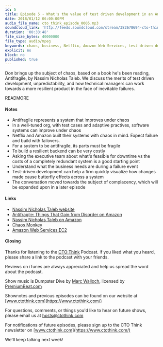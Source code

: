 ```yaml
---
id: 5
title: Episode 5 - What's the value of test driven development in an Antifragile world?
date: 2018/01/12 06:00:00PM
audio_file_name: cto_think_episode_0005.mp3
soundcloud_link: 'http://feeds.soundcloud.com/stream/382678694-cto-think-episode-5-antifragile-and-test-driven-development.mp3'
duration: '00:33:48'
file_size_bytes: 40000000
file_type: audio/mpeg
keywords: chaos, business, Netflix, Amazon Web Services, test driven development, tdd, testing
explicit: no
block: no
published: true
---
```


Don brings up the subject of chaos, based on a book he's been reading, Antifragile, by Nassim Nicholas Taleb. We discuss the merits of test driven development, unpredictability, and how technical managers can work towards a more resilient product in the face of inevitable failures.

READMORE

#### Notes

* Antifragile represents a system that improves under chaos
* In a well-tuned org, with test cases and adaptive practives, software systems can improve under chaos
* Netflix and Amazon built their systems with chaos in mind. Expect failure and build with failovers.
* For a system to be antifragile, its parts must be fragile
* To build a resilient backend can be very costly
* Asking the executive team about what's feasible for downtime vs the costs of a completely redundant system is a good starting point
* Understand what the business needs are during a failure event
* Test-driven development can help a firm quickly visualize how changes made cause butterfly effects across a system
* The conversation moved towards the subject of complacency, which will be expanded upon in a later episode


#### Links

* [Nassim Nicholas Taleb website](http://www.fooledbyrandomness.com)
* [Antifragile: Things That Gain from Disorder on Amazon](https://www.amazon.com/Antifragile-Things-That-Disorder-Incerto/dp/0812979680)
* [Nassim Nicholas Taleb on Amazon](https://www.amazon.com/Nassim-Nicholas-Taleb/e/B000APVZ7W/ref=dp_byline_cont_pop_book_1)
* [Chaos Monkey](https://github.com/Netflix/chaosmonkey)
* [Amazon Web Services EC2](https://aws.amazon.com/ec2/)

#### Closing

Thanks for listening to the [CTO Think](https://www.ctothink.com) Podcast. If you liked what you heard, please share a link to the podcast with your friends.  

Reviews on iTunes are always appreciated and help us spread the word about the podcast.  

Show music is Dumpster Dive by [Marc Walloch](http://marcwalloch.com/), licensed by [PremiumBeat.com](https://www.premiumbeat.com)  

Shownotes and previous episodes can be found on our website at [www.ctothink.com](https://www.ctothink.com/)  

For questions, comments, or things you'd like to hear on future shows, please email us at [hosts@ctothink.com](mailto:hosts@ctothink.com)  

For notifications of future episodes, please sign up to the CTO Think newsletter on [www.ctothink.com](https://www.ctothink.com/)  

We'll keep talking next week!

